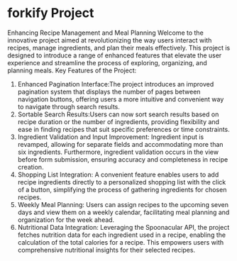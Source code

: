 # forkify Project

Enhancing Recipe Management and Meal Planning
Welcome to the innovative project aimed at revolutionizing the way users interact with recipes, manage ingredients, and plan their meals effectively. This project is designed to introduce a range of enhanced features that elevate the user experience and streamline the process of exploring, organizing, and planning meals.
Key Features of the Project:

1. Enhanced Pagination Interface:The project introduces an improved pagination system that displays the number of pages between navigation buttons, offering users a more intuitive and convenient way to navigate through search results.
2. Sortable Search Results:Users can now sort search results based on recipe duration or the number of ingredients, providing flexibility and ease in finding recipes that suit specific preferences or time constraints.
3. Ingredient Validation and Input Improvement: Ingredient input is revamped, allowing for separate fields and accommodating more than six ingredients. Furthermore, ingredient validation occurs in the view before form submission, ensuring accuracy and completeness in recipe creation.
4. Shopping List Integration: A convenient feature enables users to add recipe ingredients directly to a personalized shopping list with the click of a button, simplifying the process of gathering ingredients for chosen recipes.
5. Weekly Meal Planning: Users can assign recipes to the upcoming seven days and view them on a weekly calendar, facilitating meal planning and organization for the week ahead.
6. Nutritional Data Integration: Leveraging the Spoonacular API, the project fetches nutrition data for each ingredient used in a recipe, enabling the calculation of the total calories for a recipe. This empowers users with comprehensive nutritional insights for their selected recipes.
